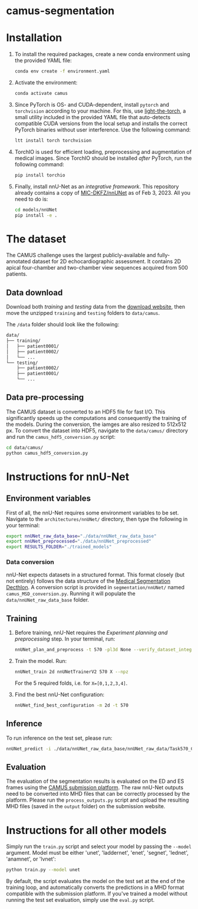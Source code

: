 # camus-segmentation

# Installation
1. To install the required packages, create a new conda environment using the provided YAML file:

    ```bash
    conda env create -f environment.yaml
    ```

2. Activate the environment:

    ```bash
    conda activate camus
    ```

3. Since PyTorch is OS- and CUDA-dependent, install `pytorch` and `torchvision` according to your machine. For this, use [light-the-torch](https://github.com/pmeier/light-the-torch), a small utility included in the provided YAML file that auto-detects compatible CUDA versions from the local setup and installs the correct PyTorch binaries without user interference. Use the following command:
    ```bash
    ltt install torch torchvision
    ```

4. TorchIO is used for efficient loading, preprocessing and augmentation of medical images. Since TorchIO should be installed *after* PyTorch, run the following command: 

    ```bash
    pip install torchio
    ```

5. Finally, install nnU-Net as an _integrative framework_. This repository already contains a copy of [MIC-DKFZ/nnUNet](https://github.com/MIC-DKFZ/nnUNet) as of Feb 3, 2023. All you need to do is:
    ```bash
    cd models/nnUNet
    pip install -e .
    ```

# The dataset
The CAMUS challenge uses the largest publicly-available and fully-annotated dataset for 2D echocardiographic assessment. It contains 2D apical four-chamber and two-chamber view sequences acquired from 500 patients. 

## Data download
Download both _training_ and _testing_ data from the [download website](https://humanheart-project.creatis.insa-lyon.fr/database/#collection/6373703d73e9f0047faa1bc8), then move the unzipped `training` and `testing` folders to `data/camus`.

The `/data` folder should look like the following:
```bash
data/
├── training/
│   ├── patient0001/
│   ├── patient0002/
│   └── ...
└── testing/
    ├── patient0002/
    ├── patient0001/
    └── ...
```

## Data pre-processing
The CAMUS dataset is converted to an HDF5 file for fast I/O. This significantly speeds up the computations and consequently the training of the models. During the conversion, the iamges are also resized to 512x512 px. To convert the dataset into HDF5, navigate to the `data/camus/` directory and run the `camus_hdf5_conversion.py` script:

```bash
cd data/camus/
python camus_hdf5_conversion.py
```

# Instructions for nnU-Net
## Environment variables
First of all, the nnU-Net requires some environment variables to be set. Navigate to the `architectures/nnUNet/` directory, then type the following in your terminal:

```bash
export nnUNet_raw_data_base="./data/nnUNet_raw_data_base"
export nnUNet_preprocessed="./data/nnUNet_preprocessed"
export RESULTS_FOLDER="./trained_models"
```

### Data conversion
nnU-Net expects datasets in a structured format. This format closely (but not entirely) follows the data structure of
the [Medical Segmentation Decthlon](http://medicaldecathlon.com/). A conversion script is provided in `segmentation/nnUNet/` named `camus_MSD_conversion.py`. Running it will populate the `data/nnUNet_raw_data_base` folder.

## Training
1. Before training, nnU-Net requires the _Experiment planning and preprocessing_ step. In your terminal, run:
    ```bash
    nnUNet_plan_and_preprocess -t 570 -pl3d None --verify_dataset_integrity
    ```
2. Train the model. Run:
    ```bash
    nnUNet_train 2d nnUNetTrainerV2 570 X --npz
    ```
    For the 5 required folds, i.e. for `X=[0,1,2,3,4]`.

3. Find the best nnU-Net configuration:
    ```bash
    nnUNet_find_best_configuration -m 2d -t 570
    ```


## Inference
To run inference on the test set, please run:
```bash
nnUNet_predict -i ./data/nnUNet_raw_data_base/nnUNet_raw_data/Task570_CAMUS/imagesTs -o ./output/Task570_CAMUS -tr nnUNetTrainerV2 -ctr nnUNetTrainerV2CascadeFullRes -m 2d -p nnUNetPlansv2.1 -t Task570_CAMUS
```

## Evaluation
The evaluation of the segmentation results is evaluated on the ED and ES frames using the [CAMUS submission platform](http://camus.creatis.insa-lyon.fr/challenge/#challenge/5ca20fcb2691fe0a9dac46c8). The raw nnU-Net outputs need to be converted into MHD files that can be correctly processed by the platform. Please run the `process_outputs.py` script and upload the resulting MHD files (saved in the `output` folder) on the submission website.

# Instructions for all other models
Simply run the `train.py` script and select your model by passing the `--model` argument. Model must be either 'unet', 'laddernet', 'enet', 'segnet', 'lednet', 'anamnet', or 'lvnet':
```bash
python train.py --model unet
```

By default, the script evaluates the model on the test set at the end of the training loop, and automatically converts the predictions in a MHD format compatible with the submission platform. If you've trained a model without running the test set evaluation, simply use the `eval.py` script.